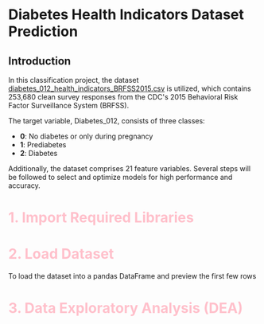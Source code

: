 # Diabetes Health Indicators Dataset Prediction
## Introduction
In this classification project, the dataset [diabetes_012_health_indicators_BRFSS2015.csv](https://www.kaggle.com/datasets/alexteboul/diabetes-health-indicators-dataset?select=diabetes_012_health_indicators_BRFSS2015.csv) is utilized, which contains 253,680 clean survey responses from the CDC's 2015 Behavioral Risk Factor Surveillance System (BRFSS).

The target variable, Diabetes_012, consists of three classes:

- **0**: No diabetes or only during pregnancy  
- **1**: Prediabetes  
- **2**: Diabetes

Additionally, the dataset comprises 21 feature variables. Several steps will be followed to select and optimize models for high performance and accuracy.

<h1 style="color:pink;">1. Import Required Libraries</h1>

<h1 style="color:pink;">2. Load Dataset</h1>

To load the dataset into a pandas DataFrame and preview the first few rows

<h1 style="color:pink;">3. Data Exploratory Analysis (DEA) </h1>
